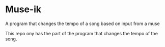 Muse-ik
=======

A program that changes the tempo of a song based on input from a muse

This repo ony has the part of the program that changes the tempo of the song.
